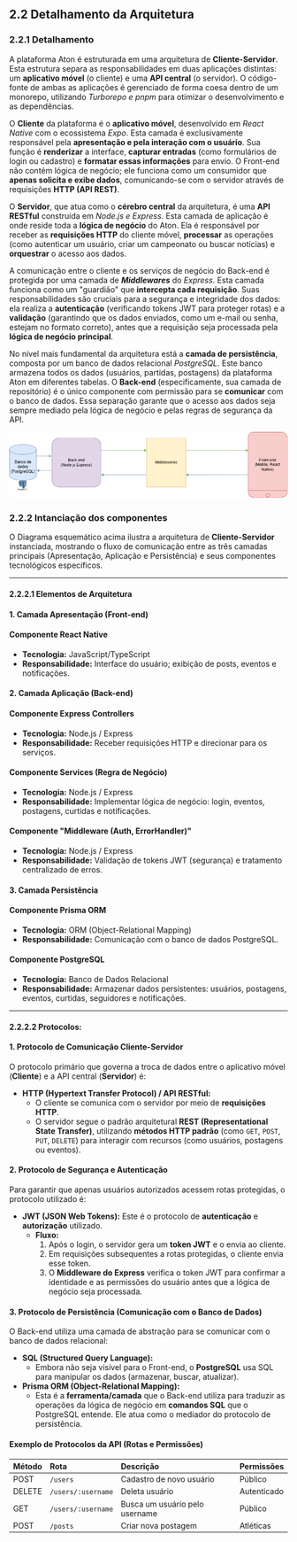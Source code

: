 ## 2.2 Detalhamento da Arquitetura

### 2.2.1 Detalhamento

A plataforma Aton é estruturada em uma arquitetura de **Cliente-Servidor**. Esta estrutura separa as responsabilidades em duas aplicações distintas: um **aplicativo móvel** (o cliente) e uma **API central** (o servidor). O código-fonte de ambas as aplicações é gerenciado de forma coesa dentro de um monorepo, utilizando _Turborepo e pnpm_ para otimizar o desenvolvimento e as dependências.

O **Cliente** da plataforma é o **aplicativo móvel**, desenvolvido em _React Native_ com o ecossistema _Expo_. Esta camada é exclusivamente responsável pela **apresentação e pela interação com o usuário**. Sua função é **renderizar** a interface, **capturar entradas** (como formulários de login ou cadastro) e **formatar essas informações** para envio. O Front-end não contém lógica de negócio; ele funciona como um consumidor que **apenas solicita e exibe dados**, comunicando-se com o servidor através de requisições **HTTP (API REST)**.

O **Servidor**, que atua como o **cérebro central** da arquitetura, é uma **API RESTful** construída em _Node.js e Express_. Esta camada de aplicação é onde reside toda a **lógica de negócio** do Aton. Ela é responsável por receber as **requisições HTTP** do cliente móvel, **processar** as operações (como autenticar um usuário, criar um campeonato ou buscar notícias) e **orquestrar** o acesso aos dados.

A comunicação entre o cliente e os serviços de negócio do Back-end é protegida por uma camada de **_Middlewares_** do _Express_. Esta camada funciona como um "guardião" que **intercepta cada requisição**. Suas responsabilidades são cruciais para a segurança e integridade dos dados: ela realiza a **autenticação** (verificando tokens JWT para proteger rotas) e a **validação** (garantindo que os dados enviados, como um e-mail ou senha, estejam no formato correto), antes que a requisição seja processada pela **lógica de negócio principal**.

No nível mais fundamental da arquitetura está a **camada de persistência**, composta por um banco de dados relacional _PostgreSQL_. Este banco armazena todos os dados (usuários, partidas, postagens) da plataforma Aton em diferentes tabelas. O **Back-end** (especificamente, sua camada de repositório) é o único componente com permissão para se **comunicar** com o banco de dados. Essa separação garante que o acesso aos dados seja sempre mediado pela lógica de negócio e pelas regras de segurança da API.

![Diagrama esquemático geral da aplicação](../assets/imgs/diagrama-geral.png)

### 2.2.2 Intanciação dos componentes

O Diagrama esquemático acima ilustra a arquitetura de **Cliente-Servidor** instanciada, mostrando o fluxo de comunicação entre as três camadas principais (Apresentação, Aplicação e Persistência) e seus componentes tecnológicos específicos.

---

#### 2.2.2.1 Elementos de Arquitetura

#### 1. Camada Apresentação (Front-end)

#### Componente React Native

- **Tecnologia:** JavaScript/TypeScript
- **Responsabilidade:** Interface do usuário; exibição de posts, eventos e notificações.

#### 2. Camada Aplicação (Back-end)

#### Componente Express Controllers

- **Tecnologia:** Node.js / Express
- **Responsabilidade:** Receber requisições HTTP e direcionar para os serviços.

#### Componente Services (Regra de Negócio)

- **Tecnologia:** Node.js / Express
- **Responsabilidade:** Implementar lógica de negócio: login, eventos, postagens, curtidas e notificações.

#### Componente "Middleware (Auth, ErrorHandler)"

- **Tecnologia:** Node.js / Express
- **Responsabilidade:** Validação de tokens JWT (segurança) e tratamento centralizado de erros.

#### 3. Camada Persistência

#### Componente Prisma ORM

- **Tecnologia:** ORM (Object-Relational Mapping)
- **Responsabilidade:** Comunicação com o banco de dados PostgreSQL.

#### Componente PostgreSQL

- **Tecnologia:** Banco de Dados Relacional
- **Responsabilidade:** Armazenar dados persistentes: usuários, postagens, eventos, curtidas, seguidores e notificações.

---

#### 2.2.2.2 Protocolos:

#### 1. Protocolo de Comunicação Cliente-Servidor

O protocolo primário que governa a troca de dados entre o aplicativo móvel (**Cliente**) e a API central (**Servidor**) é:

- **HTTP (Hypertext Transfer Protocol) / API RESTful:**
  - O cliente se comunica com o servidor por meio de **requisições HTTP**.
  - O servidor segue o padrão arquitetural **REST (Representational State Transfer)**, utilizando **métodos HTTP padrão** (como `GET`, `POST`, `PUT`, `DELETE`) para interagir com recursos (como usuários, postagens ou eventos).

#### 2. Protocolo de Segurança e Autenticação

Para garantir que apenas usuários autorizados acessem rotas protegidas, o protocolo utilizado é:

- **JWT (JSON Web Tokens):** Este é o protocolo de **autenticação** e **autorização** utilizado.
  - **Fluxo:**
    1. Após o login, o servidor gera um **token JWT** e o envia ao cliente.
    2. Em requisições subsequentes a rotas protegidas, o cliente envia esse token.
    3. O **Middleware do Express** verifica o token JWT para confirmar a identidade e as permissões do usuário antes que a lógica de negócio seja processada.

#### 3. Protocolo de Persistência (Comunicação com o Banco de Dados)

O Back-end utiliza uma camada de abstração para se comunicar com o banco de dados relacional:

- **SQL (Structured Query Language):**
  - Embora não seja visível para o Front-end, o **PostgreSQL** usa SQL para manipular os dados (armazenar, buscar, atualizar).
- **Prisma ORM (Object-Relational Mapping):**
  - Esta é a **ferramenta/camada** que o Back-end utiliza para traduzir as operações da lógica de negócio em **comandos SQL** que o PostgreSQL entende. Ele atua como o mediador do protocolo de persistência.

#### Exemplo de Protocolos da API (Rotas e Permissões)

| Método | Rota               | Descrição                      | Permissões  |
| :----- | :----------------- | :----------------------------- | :---------- |
| POST   | `/users`           | Cadastro de novo usuário       | Público     |
| DELETE | `/users/:username` | Deleta usuário                 | Autenticado |
| GET    | `/users/:username` | Busca um usuário pelo username | Público     |
| POST   | `/posts`           | Criar nova postagem            | Atléticas   |
